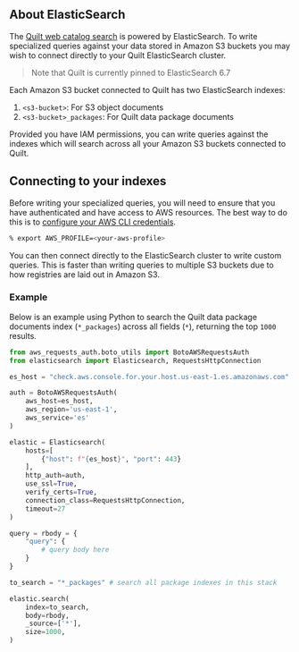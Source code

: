 <!-- markdownlint-disable -->

## About ElasticSearch

The [Quilt web catalog
search](../walkthrough/working-with-the-catalog#search) is powered
by ElasticSearch. To write specialized queries against your data
stored in Amazon S3 buckets you may wish to connect directly to
your Quilt ElasticSearch cluster.

> Note that Quilt is currently pinned to ElasticSearch 6.7

Each Amazon S3 bucket connected to Quilt has two ElasticSearch indexes:
1. `<s3-bucket>`: For S3 object documents
2. `<s3-bucket>_packages`: For Quilt data package documents

Provided you have IAM permissions, you can write queries against
the indexes which will search across all your Amazon S3 buckets
connected to Quilt.

## Connecting to your indexes

Before writing your specialized queries, you will need to ensure
that you have authenticated and have access to AWS resources. The
best way to do this is to [configure your AWS CLI
credentials](https://docs.quiltdata.com/more/faq#do-i-have-to-login-via-quilt3-to-use-the-quilt-apis-how-do-i-push-to-quilt-from-a-headless-environme).

<!--pytest.mark.skip-->
```bash
% export AWS_PROFILE=<your-aws-profile>
```

You can then connect directly to the ElasticSearch cluster to write
custom queries. This is faster than writing queries to multiple S3
buckets due to how registries are laid out in Amazon S3. 

### Example

Below is an example using Python to search the Quilt data package 
documents index (`*_packages`) across all fields (`*`), 
returning the top `1000` results.

<!--pytest.mark.skip-->
```python
from aws_requests_auth.boto_utils import BotoAWSRequestsAuth
from elasticsearch import Elasticsearch, RequestsHttpConnection

es_host = "check.aws.console.for.your.host.us-east-1.es.amazonaws.com"

auth = BotoAWSRequestsAuth(
    aws_host=es_host,
    aws_region='us-east-1',
    aws_service='es'
)

elastic = Elasticsearch(
    hosts=[
        {"host": f"{es_host}", "port": 443}
    ],
    http_auth=auth,
    use_ssl=True,
    verify_certs=True,
    connection_class=RequestsHttpConnection,
    timeout=27
)

query = rbody = {
    "query": {
        # query body here
    }
}

to_search = "*_packages" # search all package indexes in this stack

elastic.search(
    index=to_search,
    body=rbody,
    _source=['*'],
    size=1000,
)
```
